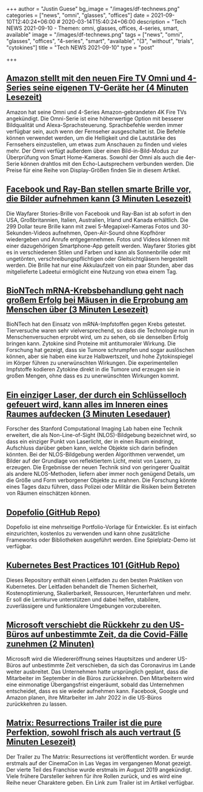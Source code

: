 +++
author = "Justin Guese"
bg_image = "/images/df-technews.png"
categories = ["news", "omni", "glasses", "offices"]
date = 2021-09-10T12:40:24+06:00 # 2020-03-14T15:40:24+06:00
description = "Tech NEWS 2021-09-10 - Themen: omni, glasses, offices, 4-series, smart, available"
image = "/images/df-technews.png"
tags = ["news", "omni", "glasses", "offices", "4-series", "smart", "available", "(3", "without", "trials", "cytokines"]
title = "Tech NEWS 2021-09-10"
type = "post"

+++

## [Amazon stellt mit den neuen Fire TV Omni und 4-Series seine eigenen TV-Geräte her (4 Minuten Lesezeit)](https://www.theverge.com/2021/9/9/22662673/amazon-fire-tv-omni-4-series-price-features)

 Amazon hat seine Omni und 4-Series Amazon-gebrandeten 4K Fire TVs angekündigt. Die Omni-Serie ist eine höherwertige Option mit besserer Bildqualität und Alexa-Sprachsteuerung. Sprachbefehle werden immer verfügbar sein, auch wenn der Fernseher ausgeschaltet ist. Die Befehle können verwendet werden, um die Helligkeit und die Lautstärke des Fernsehers einzustellen, um etwas zum Anschauen zu finden und vieles mehr. Der Omni verfügt außerdem über einen Bild-in-Bild-Modus zur Überprüfung von Smart Home-Kameras. Sowohl der Omni als auch die 4er-Serie können drahtlos mit den Echo-Lautsprechern verbunden werden. Die Preise für eine Reihe von Display-Größen finden Sie in diesem Artikel.

## [Facebook und Ray-Ban stellen smarte Brille vor, die Bilder aufnehmen kann (3 Minuten Lesezeit)](https://www.axios.com/facebook-ray-ban-wayfarer-stories-5f113bfa-797f-4e2d-b99c-7d65a8726607.html)

 Die Wayfarer Stories-Brille von Facebook und Ray-Ban ist ab sofort in den USA, Großbritannien, Italien, Australien, Irland und Kanada erhältlich. Die 299 Dollar teure Brille kann mit zwei 5-Megapixel-Kameras Fotos und 30-Sekunden-Videos aufnehmen, Open-Air-Sound ohne Kopfhörer wiedergeben und Anrufe entgegennehmen. Fotos und Videos können mit einer dazugehörigen Smartphone-App geteilt werden. Wayfarer Stories gibt es in verschiedenen Stilen und Farben und kann als Sonnenbrille oder mit ungetönten, verschreibungspflichtigen oder Gleitsichtgläsern hergestellt werden. Die Brille hat nur eine Akkulaufzeit von ein paar Stunden, aber das mitgelieferte Ladeetui ermöglicht eine Nutzung von etwa einem Tag.

## [BioNTech mRNA-Krebsbehandlung geht nach großem Erfolg bei Mäusen in die Erprobung am Menschen über (3 Minuten Lesezeit)](https://www.iflscience.com/health-and-medicine/biontech-mrna-cancer-treatment-moved-to-human-trials-after-huge-success-in-mice/)

 BioNTech hat den Einsatz von mRNA-Impfstoffen gegen Krebs getestet. Tierversuche waren sehr vielversprechend, so dass die Technologie nun in Menschenversuchen erprobt wird, um zu sehen, ob sie denselben Erfolg bringen kann. Zytokine sind Proteine mit antitumoraler Wirkung. Die Forschung hat gezeigt, dass sie Tumore schrumpfen und sogar auslöschen können, aber sie haben eine kurze Halbwertszeit, und hohe Zytokinspiegel im Körper führen zu unerwünschten Wirkungen. Die experimentellen Impfstoffe kodieren Zytokine direkt in die Tumore und erzeugen sie in großen Mengen, ohne dass es zu unerwünschten Wirkungen kommt.

## [Ein einziger Laser, der durch ein Schlüsselloch gefeuert wird, kann alles im Inneren eines Raumes aufdecken (3 Minuten Lesedauer)](https://gizmodo.com/a-single-laser-fired-through-a-keyhole-can-expose-every-1847638281)

 Forscher des Stanford Computational Imaging Lab haben eine Technik erweitert, die als Non-Line-of-Sight (NLOS)-Bildgebung bezeichnet wird, so dass ein einziger Punkt von Laserlicht, der in einen Raum eindringt, Aufschluss darüber geben kann, welche Objekte sich darin befinden könnten. Bei der NLOS-Bildgebung werden Algorithmen verwendet, um Bilder auf der Grundlage von reflektiertem Licht, meist von Lasern, zu erzeugen. Die Ergebnisse der neuen Technik sind von geringerer Qualität als andere NLOS-Methoden, liefern aber immer noch genügend Details, um die Größe und Form verborgener Objekte zu erahnen. Die Forschung könnte eines Tages dazu führen, dass Polizei oder Militär die Risiken beim Betreten von Räumen einschätzen können.

## [Dopefolio (GitHub Repo)](https://github.com/rammcodes/Dopefolio)

 Dopefolio ist eine mehrseitige Portfolio-Vorlage für Entwickler. Es ist einfach einzurichten, kostenlos zu verwenden und kann ohne zusätzliche Frameworks oder Bibliotheken ausgeführt werden. Eine Spielplatz-Demo ist verfügbar.

## [Kubernetes Best Practices 101 (GitHub Repo)](https://github.com/diegolnasc/kubernetes-best-practices)

 Dieses Repository enthält einen Leitfaden zu den besten Praktiken von Kubernetes. Der Leitfaden behandelt die Themen Sicherheit, Kostenoptimierung, Skalierbarkeit, Ressourcen, Herunterfahren und mehr. Er soll die Lernkurve unterstützen und dabei helfen, stabilere, zuverlässigere und funktionalere Umgebungen vorzubereiten.

## [Microsoft verschiebt die Rückkehr zu den US-Büros auf unbestimmte Zeit, da die Covid-Fälle zunehmen (2 Minuten)](https://www.cnbc.com/2021/09/09/microsoft-indefinitely-postpones-return-to-us-offices.html)

 Microsoft wird die Wiedereröffnung seines Hauptsitzes und anderer US-Büros auf unbestimmte Zeit verschieben, da sich das Coronavirus im Lande weiter ausbreitet. Das Unternehmen hatte ursprünglich geplant, dass die Mitarbeiter im September in die Büros zurückkehren. Den Mitarbeitern wird eine einmonatige Übergangsfrist eingeräumt, sobald das Unternehmen entscheidet, dass es sie wieder aufnehmen kann. Facebook, Google und Amazon planen, ihre Mitarbeiter im Jahr 2022 in die US-Büros zurückkehren zu lassen.

## [Matrix: Resurrections Trailer ist die pure Perfektion, sowohl frisch als auch vertraut (5 Minuten Lesezeit)](https://arstechnica.com/gaming/2021/09/matrix-resurrections-trailer-is-sheer-perfection-both-fresh-and-familiar/)

 Der Trailer zu The Matrix: Resurrections ist veröffentlicht worden. Er wurde erstmals auf der CinemaCon in Las Vegas im vergangenen Monat gezeigt. Der vierte Teil des Franchise wurde erstmals im August 2019 angekündigt. Viele frühere Darsteller kehren für ihre Rollen zurück, und es wird eine Reihe neuer Charaktere geben. Ein Link zum Trailer ist im Artikel verfügbar.

